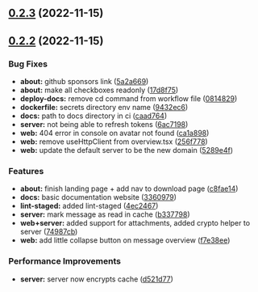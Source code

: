 ## [0.2.3](https://github.com/Guusvanmeerveld/Mail-Client/compare/0.2.2...0.2.3) (2022-11-15)



## [0.2.2](https://github.com/Guusvanmeerveld/Mail-Client/compare/0.2.1...0.2.2) (2022-11-15)


### Bug Fixes

* **about:** github sponsors link ([5a2a669](https://github.com/Guusvanmeerveld/Mail-Client/commit/5a2a6691b62151fa055c203dda56dbdd3089b057))
* **about:** make all checkboxes readonly ([17d8f75](https://github.com/Guusvanmeerveld/Mail-Client/commit/17d8f75d0c13d42f4a1c86bed194e1180bb8214e))
* **deploy-docs:** remove cd command from workflow file ([0814829](https://github.com/Guusvanmeerveld/Mail-Client/commit/08148296bb4ee468e8981a19e29fe37f4f5c4c17))
* **dockerfile:** secrets directory env name ([9432ec6](https://github.com/Guusvanmeerveld/Mail-Client/commit/9432ec645868adcc9a1f14970d98cddf59c10459))
* **docs:** path to docs directory in ci ([caad764](https://github.com/Guusvanmeerveld/Mail-Client/commit/caad7645627ad54dcf64628712b1b765d00727c6))
* **server:** not being able to refresh tokens ([6ac7198](https://github.com/Guusvanmeerveld/Mail-Client/commit/6ac71987969df6f09058e1be9f2cfc919e4079bf))
* **web:** 404 error in console on avatar not found ([ca1a898](https://github.com/Guusvanmeerveld/Mail-Client/commit/ca1a89893641915a7d2defecf9dfbe5d91dde745))
* **web:** remove useHttpClient from overview.tsx ([256f778](https://github.com/Guusvanmeerveld/Mail-Client/commit/256f778b375776e3a7b9c2e9edc9ad6f6a6d8006))
* **web:** update the default server to be the new domain ([5289e4f](https://github.com/Guusvanmeerveld/Mail-Client/commit/5289e4fadba1107ea62b50177cf117f100c0aa6b))


### Features

* **about:** finish landing page + add nav to download page ([c8fae14](https://github.com/Guusvanmeerveld/Mail-Client/commit/c8fae1415ac5c46df8e9951c25e47f681895daae))
* **docs:** basic documentation website ([3360979](https://github.com/Guusvanmeerveld/Mail-Client/commit/33609791997d12af124f83969f7959b74e3dd040))
* **lint-staged:** added lint-staged ([4ec2467](https://github.com/Guusvanmeerveld/Mail-Client/commit/4ec2467b9b384f2cec3cdec6a1e9bb1c3944327d))
* **server:** mark message as read in cache ([b337798](https://github.com/Guusvanmeerveld/Mail-Client/commit/b3377984eae4bd56ad5ec7a9db20adbd6f7d6cf7))
* **web+server:** added support for attachments, added crypto helper to server ([74987cb](https://github.com/Guusvanmeerveld/Mail-Client/commit/74987cb72302b58545f44343c40a6438436d2b70))
* **web:** add little collapse button on message overview ([f7e38ee](https://github.com/Guusvanmeerveld/Mail-Client/commit/f7e38eef5b5975b00c936667bc777b1ab39bf288))


### Performance Improvements

* **server:** server now encrypts cache ([d521d77](https://github.com/Guusvanmeerveld/Mail-Client/commit/d521d7706e4e7a069e622b7745907dfef0a94e71))



